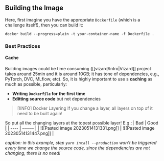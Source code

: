 ## Building the Image
Here, first imagine you have the appropriate `Dockerfile` (which is a challenge itself!), then you can build it:
```shell
docker build --progress=plain -t your-container-name -f Dockerfile .
```

### Best Practices
#### Cache
Building images could be time consuming ([[vizard/Intro|Vizard]] project takes around 25min and it is around 10GB; it has tone of dependencies, e.g., PyTorch, DVC, MLflow, etc). So, it is highly important to use s **caching** as much as possible, particularly:
- **Writing `Dockerfile` for the first time**
- **Editting source code** but not dependencies

>[!INFO] Docker Layering
>If you change a layer, all layers on top of it need to be built again!

So put all the changing layers at the topest possible layer! E.g.:
| Bad | Good |
| ---- | ------ |
| ![[Pasted image 20230514131331.png]] | ![[Pasted image 20230514131447.png]] |

*caption: in this example, step `yarn intall --production` won't be triggered every time we change the source code, since the dependencies are not changing, there is no need!*

